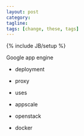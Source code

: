 ```yaml
---
layout: post
category: 
tagline: 
tags: [change, these, tags]
---
```

{% include JB/setup %}

Google app engine
- deployment
- proxy
- uses

- appscale
- openstack
- docker